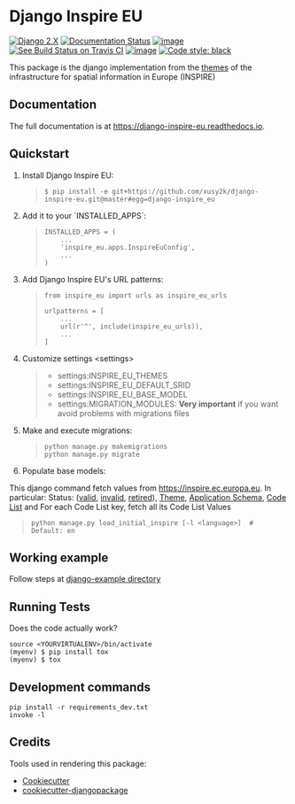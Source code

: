 Django Inspire EU
=================

[![Django 2.X](https://img.shields.io/badge/django-2.X-092E20.svg)](https://www.djangoproject.com)
[![Documentation Status](https://readthedocs.org/projects/django-inspire-eu/badge/?version=latest)](https://django-inspire-eu.readthedocs.io/en/latest/?badge=latest)
[![image](https://badge.fury.io/py/django-inspire-eu.svg)](https://badge.fury.io/py/django-inspire-eu)
[![See Build Status on Travis CI](https://travis-ci.com/xusy2k/django-inspire-eu.svg?branch=master)](https://travis-ci.com/xusy2k/django-inspire-eu)
[![image](https://codecov.io/gh/xusy2k/django-inspire-eu/branch/master/graph/badge.svg)](https://codecov.io/gh/xusy2k/django-inspire-eu)
[![Code style: black](https://img.shields.io/badge/code%20style-black-000000.svg)](https://github.com/ambv/black)

This package is the django implementation from the
[themes](https://inspire.ec.europa.eu/Themes/Data-Specifications/2892)
of the infrastructure for spatial information in Europe (INSPIRE)

Documentation
-------------

The full documentation is at <https://django-inspire-eu.readthedocs.io>.

Quickstart
----------

1.  Install Django Inspire EU:

    > ``` {.sourceCode .bash}
    > $ pip install -e git+https://github.com/xusy2k/django-inspire-eu.git@master#egg=django-inspire_eu
    > ```

2.  Add it to your \`INSTALLED\_APPS\`:

    > ``` {.sourceCode .python}
    > INSTALLED_APPS = (
    >     ...
    >     'inspire_eu.apps.InspireEuConfig',
    >     ...
    > )
    > ```

3.  Add Django Inspire EU's URL patterns:

    > ``` {.sourceCode .python}
    > from inspire_eu import urls as inspire_eu_urls
    >
    > urlpatterns = [
    >     ...
    >     url(r'^', include(inspire_eu_urls)),
    >     ...
    > ]
    > ```

4.  Customize settings &lt;settings&gt;

    > -   settings:INSPIRE\_EU\_THEMES
    > -   settings:INSPIRE\_EU\_DEFAULT\_SRID
    > -   settings:INSPIRE\_EU\_BASE\_MODEL
    > -   settings:MIGRATION\_MODULES: **Very important** if you
    >     want avoid problems with migrations files

5.  Make and execute migrations:

    > ``` {.sourceCode .bash}
    > python manage.py makemigrations
    > python manage.py migrate
    > ```

6.  Populate base models:

This django command fetch values from <https://inspire.ec.europa.eu>. In
particular: Status:
([valid](https://inspire.ec.europa.eu/registry/status/valid),
[invalid](https://inspire.ec.europa.eu/registry/status/invalid),
[retired](https://inspire.ec.europa.eu/registry/status/retired)),
[Theme](https://inspire.ec.europa.eu/theme/theme.en.json), [Application
Schema](https://inspire.ec.europa.eu/applicationschema/applicationschema.en.json),
[Code List](https://inspire.ec.europa.eu/codelist/codelist.en.atom) and
For each Code List key, fetch all its Code List Values

> ``` {.sourceCode .bash}
> python manage.py load_initial_inspire [-l <language>]  # Default: en
> ```

Working example
---------------

Follow steps at [django-example
directory](https://github.com/xusy2k/django-inspire-eu/tree/master/django-example/)

Running Tests
-------------

Does the code actually work?

    source <YOURVIRTUALENV>/bin/activate
    (myenv) $ pip install tox
    (myenv) $ tox

Development commands
--------------------

    pip install -r requirements_dev.txt
    invoke -l

Credits
-------

Tools used in rendering this package:

-   [Cookiecutter](https://github.com/audreyr/cookiecutter)
-   [cookiecutter-djangopackage](https://github.com/pydanny/cookiecutter-djangopackage)
